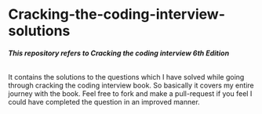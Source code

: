 # Cracking-the-coding-interview-solutions
###### **This repository refers to Cracking the coding interview 6th Edition**

It contains the solutions to the questions which I have solved while going through cracking the coding interview book. So basically it covers my entire journey with the book. Feel free to fork and make a pull-request if you feel I could have completed the question in an improved manner.
